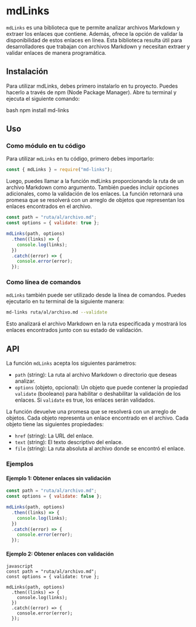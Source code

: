# mdLinks

`mdLinks`  es una biblioteca que te permite analizar archivos Markdown y extraer los enlaces que contiene. Además, ofrece la opción de validar la disponibilidad de estos enlaces en línea. Esta biblioteca resulta útil para desarrolladores que trabajan con archivos Markdown y necesitan extraer y validar enlaces de manera programática.

## Instalación

Para utilizar mdLinks, debes primero instalarlo en tu proyecto. Puedes hacerlo a través de npm (Node Package Manager). Abre tu terminal y ejecuta el siguiente comando:

bash
npm install md-links


## Uso

### Como módulo en tu código

Para utilizar `mdLinks` en tu código, primero debes importarlo:

```javascript
const { mdLinks } = require("md-links");
```

Luego, puedes llamar a la función mdLinks proporcionando la ruta de un archivo Markdown como argumento. También puedes incluir opciones adicionales, como la validación de los enlaces. La función retornará una promesa que se resolverá con un arreglo de objetos que representan los enlaces encontrados en el archivo.

```javascript
const path = "ruta/al/archivo.md";
const options = { validate: true };

mdLinks(path, options)
  .then((links) => {
    console.log(links);
  })
  .catch((error) => {
    console.error(error);
  });
```

### Como línea de comandos

`mdLinks` también puede ser utilizado desde la línea de comandos. Puedes ejecutarlo en tu terminal de la siguiente manera:

```bash
md-links ruta/al/archivo.md --validate
```

Esto analizará el archivo Markdown en la ruta especificada y mostrará los enlaces encontrados junto con su estado de validación.

## API

La función `mdLinks` acepta los siguientes parámetros:

- `path` (string): La ruta al archivo Markdown o directorio que deseas analizar.
- `options` (objeto, opcional): Un objeto que puede contener la propiedad `validate` (booleano) para habilitar o deshabilitar la validación de los enlaces. Si `validate` es true, los enlaces serán validados.

La función devuelve una promesa que se resolverá con un arreglo de objetos. Cada objeto representa un enlace encontrado en el archivo. Cada objeto tiene las siguientes propiedades:

- `href` (string): La URL del enlace.
- `text` (string): El texto descriptivo del enlace.
- `file` (string): La ruta absoluta al archivo donde se encontró el enlace.

### Ejemplos

#### Ejemplo 1: Obtener enlaces sin validación

```javascript
const path = "ruta/al/archivo.md";
const options = { validate: false };

mdLinks(path, options)
  .then((links) => {
    console.log(links);
  })
  .catch((error) => {
    console.error(error);
  });
```

#### Ejemplo 2: Obtener enlaces con validación
```
javascript
const path = "ruta/al/archivo.md";
const options = { validate: true };

mdLinks(path, options)
  .then((links) => {
    console.log(links);
  })
  .catch((error) => {
    console.error(error);
  });
```
